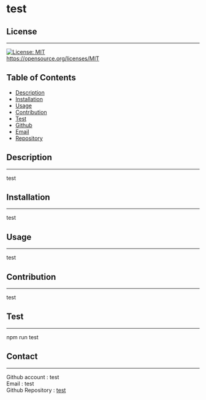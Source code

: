 # test

  ## License
  ------------------
  [![License: MIT](https://img.shields.io/badge/License-MIT-yellow.svg)](https://opensource.org/licenses/MIT)<br>https://opensource.org/licenses/MIT
  

  ## Table of Contents
  - [Description](#description)
  - [Installation](#installation)
  - [Usage](#usage)
  - [Contribution](#contribution)
  - [Test](#test)
  - [Github](#github)
  - [Email](#email)
  - [Repository](repository)


##  Description
------------------
test

## Installation
------------------
test

## Usage
------------------
test

## Contribution
------------------
test

## Test
------------------
npm run test

## Contact
------------------
Github account : test<br>
Email : test<br>
Github Repository : <a href="https://github.com/test">test</a>



